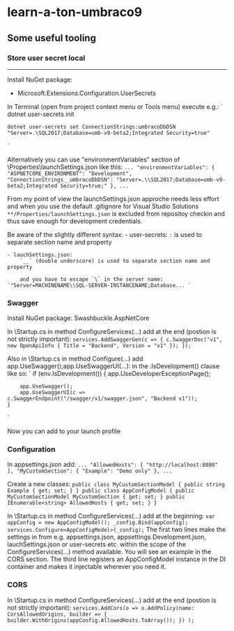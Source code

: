 # learn-a-ton-umbraco9
## Some useful tooling

### Store user secret local
--------------------------------------------------------------------------------------------
Install NuGet package:
- Microsoft.Extensions.Configuration.UserSecrets

In Terminal (open from project context menu or Tools menu) execute e.g.:
`
	dotnet user-secrets init

	dotnet user-secrets set ConnectionStrings:umbracoDbDSN "Server=.\SQL2017;Database=umb-v9-beta2;Integrated Security=true"
`

Alternatively you can use "environmentVariables" section of \Properties\launchSettings.json like this:
`
...
	"environmentVariables": {
		"ASPNETCORE_ENVIRONMENT": "Development",
		"ConnectionStrings__umbracoDbDSN": "Server=.\\SQL2017;Database=umb-v9-beta2;Integrated Security=true;"
	},
...
`

From my point of view the launchSettings.json approche needs less effort and 
when you use the default .gitignore for Visual Studio Solutions `**/Properties/launchSettings.json` is excluded from repositoy checkin 
and thus save enough for development credentials.

Be aware of the slightly different syntax:
	- user-secrets:
		`:` is used to separate section name and property

	- lauchSettings.json:
		`__` (double underscore) is used to separate section name and property

		and you have to escape `\` in the server name: `"Server=MACHINENAME\\SQL-SERVER-INSTANCENAME;Database... `


### Swagger
Install NuGet package:
	Swashbuckle.AspNetCore

In \Startup.cs in method ConfigureServices(...) add at the end (postion is not strictly important):
`
	services.AddSwaggerGen(c =>
	{
		c.SwaggerDoc("v1", new OpenApiInfo { Title = "Backend", Version = "v1" });
	});
`

Also in \Startup.cs in method Configure(...) add app.UseSwagger();app.UseSwaggerUI(...): in the .IsDevelopment() clause like so:
`
	if (env.IsDevelopment())
	{
		app.UseDeveloperExceptionPage();

		app.UseSwagger();
		app.UseSwaggerUI(c => c.SwaggerEndpoint("/swagger/v1/swagger.json", "Backend v1"));
	}
`

Now you can add to your launch profile

### Configuration
In appsettings.json add:
`
...
	"AllowedHosts": [ "http://localhost:8080" ],
	"MyCustomSection": {
		"Example": "Demo only"
	},
...
`

Create a new classes:
`
	public class MyCustomSectionModel
	{
		public string Example { get; set; }
	}
	public class AppConfigModel
	{
		public MyCustomSectionModel MyCustomSection { get; set; }
		public IEnumerable<string> AllowedHosts { get; set; }
	}
`

In \Startup.cs in method ConfigureServices(...) add at the beginning:
`
	var appConfig = new AppConfigModel();
	_config.Bind(appConfig);
	services.Configure<AppConfigModel>(_config);
`
The first two lines make the settings in from e.g. appsettings.json, appsettings.Development.json, lauchSettings.json or user-secrets etc. within the scope of the ConfigureServices(...) method available.
You will see an example in the CORS section.
The third line registers an AppConfigModel instance in the DI container and makes it injectable wherever you need it.

### CORS
In \Startup.cs in method ConfigureServices(...) add at the end (postion is not strictly important):
`
	services.AddCors(o =>
		o.AddPolicy(name: CorsAllowedOrigins,
			builder =>
			{
				builder.WithOrigins(appConfig.AllowedHosts.ToArray());
			})
	);
`